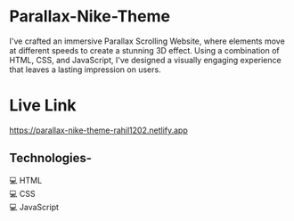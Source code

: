 # Parallax-Nike-Theme

I've crafted an immersive Parallax Scrolling Website, where elements move at different speeds to create a stunning 3D effect. Using a combination of HTML, CSS, and JavaScript, I've designed a visually engaging experience that leaves a lasting impression on users.

# Live Link

https://parallax-nike-theme-rahil1202.netlify.app


## Technologies-

💻 HTML <br>
💻 CSS  <br>
💻 JavaScript
